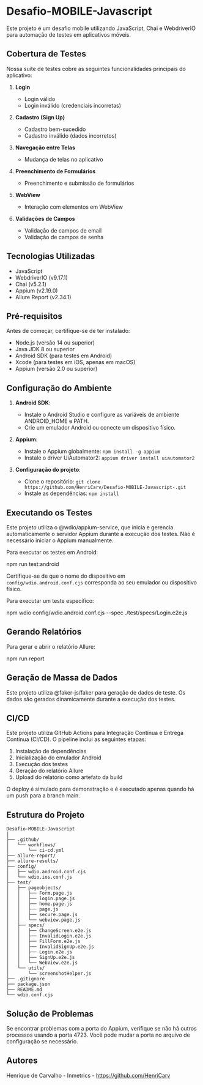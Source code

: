# Desafio-MOBILE-Javascript

Este projeto é um desafio mobile utilizando JavaScript, Chai e WebdriverIO para automação de testes em aplicativos móveis.

## Cobertura de Testes

Nossa suite de testes cobre as seguintes funcionalidades principais do aplicativo:

1. **Login**
   - Login válido
   - Login inválido (credenciais incorretas)

2. **Cadastro (Sign Up)**
   - Cadastro bem-sucedido
   - Cadastro inválido (dados incorretos)

3. **Navegação entre Telas**
   - Mudança de telas no aplicativo

4. **Preenchimento de Formulários**
   - Preenchimento e submissão de formulários

5. **WebView**
   - Interação com elementos em WebView

6. **Validações de Campos**
   - Validação de campos de email
   - Validação de campos de senha

## Tecnologias Utilizadas

- JavaScript
- WebdriverIO (v9.17.1)
- Chai (v5.2.1)
- Appium (v2.19.0)
- Allure Report (v2.34.1)

## Pré-requisitos

Antes de começar, certifique-se de ter instalado:

- Node.js (versão 14 ou superior)
- Java JDK 8 ou superior
- Android SDK (para testes em Android)
- Xcode (para testes em iOS, apenas em macOS)
- Appium (versão 2.0 ou superior)

## Configuração do Ambiente

1. **Android SDK**: 
   - Instale o Android Studio e configure as variáveis de ambiente ANDROID_HOME e PATH.
   - Crie um emulador Android ou conecte um dispositivo físico.

2. **Appium**:
   - Instale o Appium globalmente: `npm install -g appium`
   - Instale o driver UiAutomator2: `appium driver install uiautomator2`

3. **Configuração do projeto**:
   - Clone o repositório: `git clone https://github.com/HenriCarv/Desafio-MOBILE-Javascript-.git`
   - Instale as dependências: `npm install`

## Executando os Testes

Este projeto utiliza o @wdio/appium-service, que inicia e gerencia automaticamente o servidor Appium durante a execução dos testes. Não é necessário iniciar o Appium manualmente.

Para executar os testes em Android:

npm run test:android

Certifique-se de que o nome do dispositivo em `config/wdio.android.conf.cjs` corresponda ao seu emulador ou dispositivo físico.

Para executar um teste específico:

npm wdio config/wdio.android.conf.cjs --spec ./test/specs/Login.e2e.js

## Gerando Relatórios

Para gerar e abrir o relatório Allure:

npm run report

## Geração de Massa de Dados

Este projeto utiliza @faker-js/faker para geração de dados de teste. Os dados são gerados dinamicamente durante a execução dos testes.

## CI/CD

Este projeto utiliza GitHub Actions para Integração Contínua e Entrega Contínua (CI/CD). O pipeline inclui as seguintes etapas:

1. Instalação de dependências
2. Inicialização do emulador Android
3. Execução dos testes
4. Geração do relatório Allure
5. Upload do relatório como artefato da build

O deploy é simulado para demonstração e é executado apenas quando há um push para a branch main.

## Estrutura do Projeto

```
Desafio-MOBILE-Javascript
│
├── .github/
│   └── workflows/
│       └── ci-cd.yml
├── allure-report/
├── allure-results/
├── config/
│   ├── wdio.android.conf.cjs
│   └── wdio.ios.conf.js
├── test/
│   ├── pageobjects/
│   │   ├── Form.page.js
│   │   ├── login.page.js
│   │   ├── home.page.js
│   │   ├── page.js
│   │   ├── secure.page.js
│   │   └── webview.page.js
│   ├── specs/
│   │   ├── ChangeScreen.e2e.js
│   │   ├── InvalidLogin.e2e.js
│   │   ├── FillForm.e2e.js
│   │   ├── InvalidSignUp.e2e.js
│   │   ├── Login.e2e.js
│   │   ├── SignUp.e2e.js
│   │   └── WebView.e2e.js
│   └── utils/
│       └── screenshotHelper.js
├── .gitignore
├── package.json
├── README.md
└── wdio.conf.cjs

```
## Solução de Problemas

Se encontrar problemas com a porta do Appium, verifique se não há outros processos usando a porta 4723. Você pode mudar a porta no arquivo de configuração se necessário.

## Autores
Henrique de Carvalho - Inmetrics - https://github.com/HenriCarv